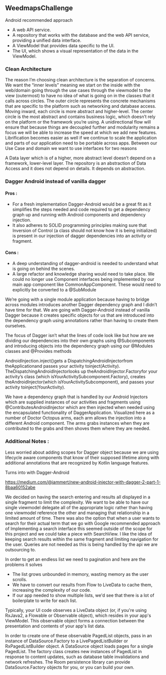 ## WeedmapsChallenge

Android recommended approach

- A web API service.
- A repository that works with the database and the web API service, providing a unified data interface.
- A ViewModel that provides data specific to the UI.
- The UI, which shows a visual representation of the data in the ViewModel.
 
### Clean Architecture
The reason I’m choosing clean architecture is the separation of concerns.  We want the “inner levels” meaning we start on the inside with the web/domain going through the use cases through the viewmodel to the view (outermost) to have no idea of what is going on in the classes that it calls across circles.
The outer circle represents the concrete mechanisms that are specific to the platform such as networking and database access. Moving inward, each circle is more abstract and higher-level. The center circle is the most abstract and contains business logic, which doesn’t rely on the platform or the framework you’re using.
A unidirectional flow will ensure that because things are decoupled further and modularity remains a focus we will be able to increase the speed at which we add new features.  Librification becomes easier as well if we continue to scale the application and parts of our application need to be portable across apps.
Between our Use Case and domain we want to use interfaces for two reasons 

A Data layer which is of a higher, more abstract level doesn’t depend on a framework, lower-level layer.
The repository is an abstraction of Data Access and it does not depend on details. It depends on abstraction.

### Dagger Android instead of vanilla dagger
#### Pros :
- For a fresh implementation Dagger-Android would be a great fit as it simplifies the steps needed and code required to get a dependency graph up and running with Android components and dependency injection.  
- It also adheres to SOLID programming principles making sure that Inversion of Control (a class should not know how it is being initialized) is present in our injection of dagger dependencies into an activity or fragment.

#### Cons :
- A deep understanding of dagger-android is needed to understand what is going on behind the scenes. 
- A large refactor and knowledge sharing would need to take place. We could no longer use Component interfaces being implemented by our main app component like CommonAppComponent.  These would need to explicitly be converted to a @SubModule

We’re going with a single module application because having to bridge across modules introduces another Dagger dependency graph and I didn’t have time for that.
We are going with Dagger-Android instead of vanilla Dagger because it creates specific objects for us that are introduced into the dependency graph using annotations rather than having to create them ourselves.

The focus of Dagger isn’t what the lines of code look like but how are we dividing our dependencies into their own graphs using @Subcomponents and introducing objects into the dependency graph using our @Modules classes and @Provides methods

AndroidInjection.inject()gets a DispatchingAndroidInjector<Object>from theApplicationand passes your activity toinject(Activity). TheDispatchingAndroidInjectorlooks up theAndroidInjector.Factoryfor your activity’s class (which isYourActivitySubcomponent.Factory), creates theAndroidInjector(which isYourActivitySubcomponent), and passes your activity toinject(YourActivity).
  
We have a dependency graph that is handled by our Android Injectors which are supplied instances of our activities and fragments using @ContributesAndroidInjector which are then injected when needed using the encapsulated functionality of DaggerApplication. Visualized here as a number of Doctor Octopus arms, each arm allows the injection into a different Android component. The arms grabs instances when they are contributed to the grabs and then shoves them where they are needed. 

### Additional Notes :
Less worried about adding scopes for Dagger object because we are using lifecycle aware components that know of their supposed lifetime along with additional annotations that are recognized by Kotlin language features.

Turns into with Dagger-Android

https://medium.com/@iammert/new-android-injector-with-dagger-2-part-1-8baa60152abe
 
We decided on having the search entering and results all displayed in a single fragment to limit the complexity.  We want to be able to have our single viewmodel delegate all of the appropriate logic rather than having one viewmodel reference the other and managing that relationship in a limited amount of time.
There was also the option that when a user wants to search for their actual term that we go with Google recommended approach of Implementing a search interface this seemed outside of the scope for this project and we could take a piece with SearchView.  I like the idea of keeping search results within the same fragment and limiting navigation for the user.  Queries are not needed as this is being handled by the api we are outsourcing to.

In order to get an endless list we need to pagination and here are the problems it solves

- The list grows unbounded in memory, wasting memory as the user scrolls.
- We have to convert our results from Flow to LiveData to cache them, increasing the complexity of our code.
- If our app needed to show multiple lists, we'd see that there is a lot of boilerplate to write for each list.

Typically, your UI code observes a LiveData<PagedList> object (or, if you're using RxJava2, a Flowable<PagedList> or Observable<PagedList> object), which resides in your app's ViewModel. This observable object forms a connection between the presentation and contents of your app's list data.
  
In order to create one of these observable PagedList objects, pass in an instance of DataSource.Factory to a LivePagedListBuilder or RxPagedListBuilder object. A DataSource object loads pages for a single PagedList. The factory class creates new instances of PagedList in response to content updates, such as database table invalidations and network refreshes. The Room persistence library can provide DataSource.Factory objects for you, or you can build your own.
